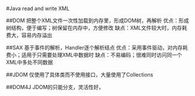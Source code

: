 #Java read and write XML

##DOM
把整个XML文件一次性加载到内存里，形成DOM树，再解析
优点：形成树结构，便于编写；树保留在内存中，方便修改
缺点：XML文件较大时，内存耗费大，容易内存溢出

##SAX
基于事件的解析，Handler逐个解析结点
优点：采用事件驱动，对内存耗费小；适用于只需要处理XML中数据时
缺点：不易编码；很难同时访问同一个XML中多处不同数据

##JDOM
仅使用了具体类而不使用接口，大量使用了Collections

##DOM4J
JDOM的只能分支，灵活性好，





